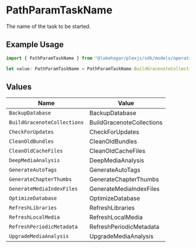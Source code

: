 # PathParamTaskName

The name of the task to be started.

## Example Usage

```typescript
import { PathParamTaskName } from "@lukehagar/plexjs/sdk/models/operations";

let value: PathParamTaskName = PathParamTaskName.BuildGracenoteCollections;
```

## Values

| Name                        | Value                       |
| --------------------------- | --------------------------- |
| `BackupDatabase`            | BackupDatabase              |
| `BuildGracenoteCollections` | BuildGracenoteCollections   |
| `CheckForUpdates`           | CheckForUpdates             |
| `CleanOldBundles`           | CleanOldBundles             |
| `CleanOldCacheFiles`        | CleanOldCacheFiles          |
| `DeepMediaAnalysis`         | DeepMediaAnalysis           |
| `GenerateAutoTags`          | GenerateAutoTags            |
| `GenerateChapterThumbs`     | GenerateChapterThumbs       |
| `GenerateMediaIndexFiles`   | GenerateMediaIndexFiles     |
| `OptimizeDatabase`          | OptimizeDatabase            |
| `RefreshLibraries`          | RefreshLibraries            |
| `RefreshLocalMedia`         | RefreshLocalMedia           |
| `RefreshPeriodicMetadata`   | RefreshPeriodicMetadata     |
| `UpgradeMediaAnalysis`      | UpgradeMediaAnalysis        |